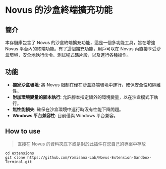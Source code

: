 # Novus 的沙盒終端擴充功能

## 簡介

本存儲庫包含了 Novus 的沙盒終端擴充功能，這是一個多功能工具，旨在增強 Novus 平台內的終端功能。有了這個擴充功能，用戶可以在 Novus 內直接享受沙盒環境，安全地執行命令、測試程式碼片段，以及進行各種操作。

## 功能

- **獨家沙盒環境**: 將 Novus 限制在僅在沙盒終端環境中運行，確保安全性和隔離性。
- **附加環境變量的腳本執行**: 允許腳本指定額外的環境變量，以在沙盒模式下執行。
- **無性能損失**: 確保在沙盒環境中運行時沒有性能下降問題。
- **Windows 平台兼容性**: 目前僅與 Windows 平台兼容。

## How to use
> 直接在 Novus 的資料夾底下或是對於此插件在您自己的專案中存放
```
cd extensions
git clone https://github.com/Yomisana-Lab/Novus-Extension-Sandbox-Terminal.git
```
